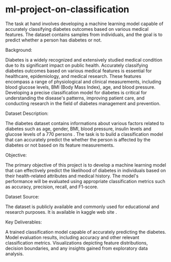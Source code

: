 # ml-project-on-classification



The task at hand involves developing a machine learning model capable of accurately classifying diabetes outcomes based on various medical features. The dataset contains samples from individuals, and the goal is to predict whether a person has diabetes or not.

Background:

Diabetes is a widely recognized and extensively studied medical condition due to its significant impact on public health. Accurately classifying diabetes outcomes based on various medical features is essential for healthcare, epidemiology, and medical research. These features encompass a range of physiological and clinical measurements, including blood glucose levels, BMI (Body Mass Index), age, and blood pressure. Developing a precise classification model for diabetes is critical for understanding the disease's patterns, improving patient care, and conducting research in the field of diabetes management and prevention.

Dataset Description:

The diabetes dataset contains informations about various factors related to diabetes such as age, gender, BMI, blood pressure, insulin levels and glucose levels  of a 770 persons . The task is to build a classification model that can accurately predict the whether the person is affected by the diabetes or not  based on its feature measurements.

Objective:

The primary objective of this project is to develop a machine learning model that can effectively predict the likelihood of diabetes in individuals based on their health-related attributes and medical history. The model's performance will be evaluated using appropriate classification metrics such as accuracy, precision, recall, and F1-score.


Dataset Source:

The dataset is publicly available and commonly used for educational and research purposes. It is available in kaggle web site .

Key Deliverables:

A  trained classification model capable of accurately predicting the diabetes.    
Model evaluation results, including accuracy and other relevant classification metrics.
Visualizations depicting feature distributions, decision boundaries, and any insights gained from exploratory data analysis.

